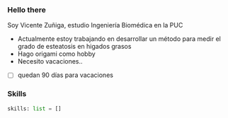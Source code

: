 ### Hello there

Soy Vicente Zuñiga, estudio Ingeniería Biomédica en la PUC

- Actualmente estoy trabajando en desarrollar un método para medir el grado de esteatosis en higados grasos
- Hago origami como hobby
- Necesito vacaciones..
- [ ] quedan 90 días para vacaciones

### Skills
```python
skills: list = []
```

<!--
**vzujos/vzujos** is a ✨ _special_ ✨ repository because its `README.md` (this file) appears on your GitHub profile.

Here are some ideas to get you started:

- 🔭 I’m currently working on ...
- 🌱 I’m currently learning ...
- 👯 I’m looking to collaborate on ...
- 🤔 I’m looking for help with ...
- 💬 Ask me about ...
- 📫 How to reach me: ...
- 😄 Pronouns: ...
- ⚡ Fun fact: ...
-->
